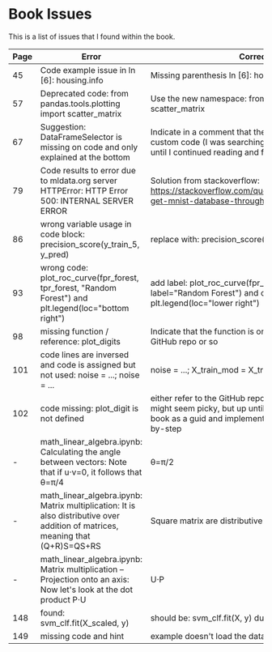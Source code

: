 Book Issues
==========================

This is a list of issues that I found within the book.

Page | Error | Correction
---- | ----- | ----------
45 | Code example issue in ln [6]: housing.info | Missing parenthesis ln [6]: housing.info()
57 | Deprecated code: from pandas.tools.plotting import scatter_matrix | Use the new namespace: from pandas.plotting import scatter_matrix
67 | Suggestion: DataFrameSelector is missing on code and only explained at the bottom | Indicate in a comment that the DataFrameSelector is a custom code (I was searching 15 min for the package until I continued reading and found the code)
79 | Code results to error due to mldata.org server HTTPError: HTTP Error 500: INTERNAL SERVER ERROR | Solution from stackoverflow: https://stackoverflow.com/questions/43149272/cannot-get-mnist-database-through-anaconda-jupyter
86 | wrong variable usage in code block: precision_score(y\_train\_5, y\_pred) | replace with: precision_score(y\_train\_5, y\_train\_pred)
93 | wrong code: plot\_roc\_curve(fpr\_forest, tpr\_forest, "Random Forest") and plt.legend(loc="bottom right") | add label: plot\_roc\_curve(fpr\_forest, tpr\_forest, label="Random Forest") and change: plt.legend(loc="lower right")
98 | missing function / reference: plot_digits | Indicate that the function is only available within the GitHub repo or so
101 | code lines are inversed and code is assigned but not used: noise = ...; noise = ... | noise = ...; X\_train\_mod = X\_train + noise
102 | code missing: plot_digit is not defined | either refer to the GitHub repo or define the function; this might seem picky, but up until now I was able to use the book as a guid and implement the code on my own step-by-step
- | math_linear_algebra.ipynb: Calculating the angle between vectors: Note that if u⋅v=0, it follows that  θ=π/4 | θ=π/2
- | math_linear_algebra.ipynb: Matrix multiplication: It is also distributive over addition of matrices, meaning that (Q+R)S=QS+RS | Square matrix are distributive over addition
- | math_linear_algebra.ipynb: Matrix multiplication – Projection onto an axis: Now let's look at the dot product P⋅U | U⋅P
148 | found: svm_clf.fit(X_scaled, y) | should be: svm_clf.fit(X, y) due to pipeline
149 | missing code and hint | example doesn't load the dataset and set the X, y values
